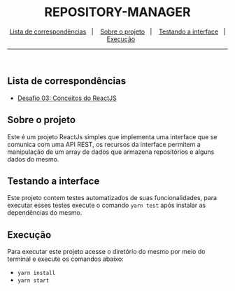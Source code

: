 <h1 align="center">
  REPOSITORY-MANAGER
</h1>

<p align="center">
  <a href="#lista-de-correspondências">Lista de correspondências</a>&nbsp;&nbsp;&nbsp;|&nbsp;&nbsp;&nbsp;
  <a href="#sobre-o-projeto">Sobre o projeto</a>&nbsp;&nbsp;&nbsp;|&nbsp;&nbsp;&nbsp;
  <a href="#testando-a-interface">Testando a interface</a>&nbsp;&nbsp;&nbsp;|&nbsp;&nbsp;&nbsp;
  <a href="#execução">Execução</a>
</p>

---
<br />

## Lista de correspondências
* [Desafio 03: Conceitos do ReactJS](./_instruction/Desafio03.md)

## Sobre o projeto
Este é um projeto ReactJs simples que implementa uma interface que se comunica com uma API REST, os recursos da interface permitem a manipulação de um array de dados que armazena repositórios e alguns dados do mesmo.

## Testando a interface
Este projeto contem testes automatizados de suas funcionalidades, para executar esses testes execute o comando `yarn test` após instalar as dependências do mesmo.

## Execução
Para executar este projeto acesse o diretório do mesmo por meio do terminal e execute os comandos abaixo:
- `yarn install`
- `yarn start`
